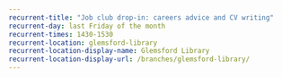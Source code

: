 ```yaml
---
recurrent-title: "Job club drop-in: careers advice and CV writing"
recurrent-day: last Friday of the month
recurrent-times: 1430-1530
recurrent-location: glemsford-library
recurrent-location-display-name: Glemsford Library
recurrent-location-display-url: /branches/glemsford-library/
---
```

